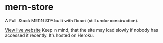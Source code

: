 # mern-store
A Full-Stack MERN SPA built with React (still under construction).

[View live website](https://pivanov-mern-store.herokuapp.com/)
Keep in mind, that the site may load slowly if nobody has accessed it recently. It's hosted on Heroku.
